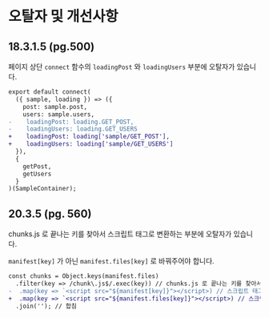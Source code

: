 # 오탈자 및 개선사항

## 18.3.1.5 (pg.500)

페이지 상단 `connect` 함수의 `loadingPost` 와 `loadingUsers` 부분에 오탈자가 있습니다.

```diff
export default connect(
  ({ sample, loading }) => ({
    post: sample.post,
    users: sample.users,
-    loadingPost: loading.GET_POST,
-    loadingUsers: loading.GET_USERS
+    loadingPost: loading['sample/GET_POST'],
+    loadingUsers: loading['sample/GET_USERS']
  }),
  {
    getPost,
    getUsers
  }
)(SampleContainer);
```

## 20.3.5 (pg. 560)

chunks.js 로 끝나는 키를 찾아서 스크립트 태그로 변환하는 부분에 오탈자가 있습니다.

`manifest[key]` 가 아닌 `manifest.files[key]` 로 바꿔주어야 합니다.

```diff
const chunks = Object.keys(manifest.files)
  .filter(key => /chunk\.js$/.exec(key)) // chunks.js 로 끝나는 키를 찾아서
-  .map(key => `<script src="${manifest[key]}"></script>) // 스크립트 태그로 변환하고
+  .map(key => `<script src="${manifest.files[key]}"></script>) // 스크립트 태그로 변환하고
  .join(''); // 합침
```
